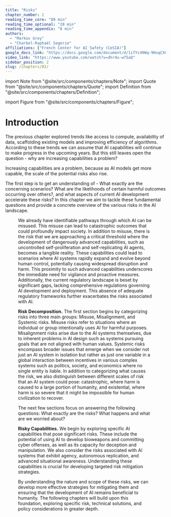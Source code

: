 ```yaml
---
title: "Risks"
chapter_number: 2
reading_time_core: "89 min"
reading_time_optional: "28 min"
reading_time_appendix: "8 min"
authors:
  - "Markov Grey"
  - "Charbel-Raphaël Segerie"
affiliations: ["French Center for AI Safety (CeSIA)"]
google_docs_link: "https://docs.google.com/document/d/1ifYc49Wq-9HuqCXCa8jIr5n6ZOYjZ3FvxE9vHPMcu58/edit?usp=sharing"
video_link: "https://www.youtube.com/watch?v=dhr4u-w75aQ"
sidebar_position: 2
slug: /chapters/02/
---
```

import Note from "@site/src/components/chapters/Note";
import Quote from "@site/src/components/chapters/Quote";
import Definition from "@site/src/components/chapters/Definition";

import Figure from "@site/src/components/chapters/Figure";

# Introduction

The previous chapter explored trends like access to compute, availability of data, scaffolding existing models and improving efficiency of algorithms. According to these trends we can assume that AI capabilities will continue to make progress in the upcoming years. But this still leaves open the question - why are increasing capabilities a problem?

Increasing capabilities are a problem, because as AI models get more capable, the scale of the potential risks also rise.

The first step is to get an understanding of - What exactly are the concerning scenarios? What are the likelihoods of certain harmful outcomes occurring over others?, and what aspects of current AI development accelerate these risks? In this chapter we aim to tackle these fundamental questions and provide a concrete overview of the various risks in the AI landscape.

<Figure src="./img/qax_Image_1.png" alt="Enter image alt description" number="1" label="2.1" caption="The two-dimensional view of performance x generality. With increasing capabilities, and increasing generality, we also see increasing risks. Depending on the development trajectory and takeoff we might see longer periods with potential catastrophic risks, or suddenly emerging severe existential risks. The curves and colors in this diagram are meant to be illustrative and do not represent any specific forecasted development trajectory." />

We already have identifiable pathways through which AI can be misused. This misuse can lead to catastrophic outcomes that could profoundly impact society. In addition to misuse, there is the risk that we are approaching a critical threshold where the development of dangerously advanced capabilities, such as uncontrolled self-proliferation and self-replicating AI agents, becomes a tangible reality. These capabilities could lead to scenarios where AI systems rapidly expand and evolve beyond human control, potentially causing widespread disruption and harm. This proximity to such advanced capabilities underscores the immediate need for vigilance and proactive measures. Additionally, the current regulatory landscape is beset by significant gaps, lacking comprehensive regulations governing AI development and deployment. This absence of adequate regulatory frameworks further exacerbates the risks associated with AI.

**Risk Decomposition.** The first section begins by categorizing risks into three main groups: Misuse, Misalignment, and Systemic risks. Misuse risks refer to situations where an individual or group intentionally uses AI for harmful purposes. Misalignment risks arise due to the AI systems themselves, due to inherent problems in AI design such as systems pursuing goals that are not aligned with human values. Systemic risks encompass broader issues that emerge when we consider not just an AI system in isolation but rather as just one variable in a global interaction between incentives in various complex systems such as politics, society, and economics where no single entity is liable. In addition to categorizing what causes the risk, we also distinguish between different scales of risk that an AI system could pose: catastrophic, where harm is caused to a large portion of humanity, and existential, where harm is so severe that it might be impossible for human civilization to recover.

The next few sections focus on answering the following questions: What exactly are the risks? What happens and what are we worried about?

**Risky Capabilities.** We begin by exploring specific AI capabilities that pose significant risks. These include the potential of using AI to develop bioweapons and committing cyber offenses, as well as its capacity for deception and manipulation. We also consider the risks associated with AI systems that exhibit agency, autonomous replication, and advanced situational awareness. Understanding these capabilities is crucial for developing targeted risk mitigation strategies.

By understanding the nature and scope of these risks, we can develop more effective strategies for mitigating them and ensuring that the development of AI remains beneficial to humanity. The following chapters will build upon this foundation, exploring specific risk, technical solutions, and policy considerations in greater depth.